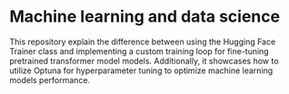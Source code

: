 # Machine learning and data science 
This repository explain the difference between using the Hugging Face Trainer class and implementing a custom training loop for fine-tuning pretrained transformer model models. Additionally, it showcases how to utilize Optuna for hyperparameter tuning to optimize machine learning models performance.

